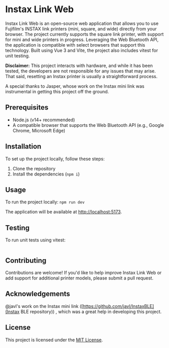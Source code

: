 # Instax Link Web

Instax Link Web is an open-source web application that allows you to use Fujifilm's INSTAX link printers (mini, square, and wide) directly from your browser. The project currently supports the square link printer, with support for mini and wide printers in progress. Leveraging the Web Bluetooth API, the application is compatible with select browsers that support this technology. Built using Vue 3 and Vite, the project also includes vitest for unit testing.

**Disclaimer:** This project interacts with hardware, and while it has been tested, the developers are not responsible for any issues that may arise. That said, resetting an Instax printer is usually a straightforward process.

A special thanks to Jasper, whose work on the Instax mini link was instrumental in getting this project off the ground.

## Prerequisites

- Node.js (v14+ recommended)
- A compatible browser that supports the Web Bluetooth API (e.g., Google Chrome, Microsoft Edge)

## Installation

To set up the project locally, follow these steps:

1. Clone the repository
2. Install the dependencies (`npm i`)

## Usage

To run the project locally:
`npm run dev`

The application will be available at [http://localhost:5173](http://localhost:5173).

## Testing

To run unit tests using vitest:

```npm run test:unit

```

## Contributing

Contributions are welcome! If you'd like to help improve Instax Link Web or add support for additional printer models, please submit a pull request.

## Acknowledgements

@javl's work on the Instax mini link ([https://github.com/javl/InstaxBLE](Instax BLE repository)) , which was a great help in developing this project.

## License

This project is licensed under the [MIT License](LICENSE).
